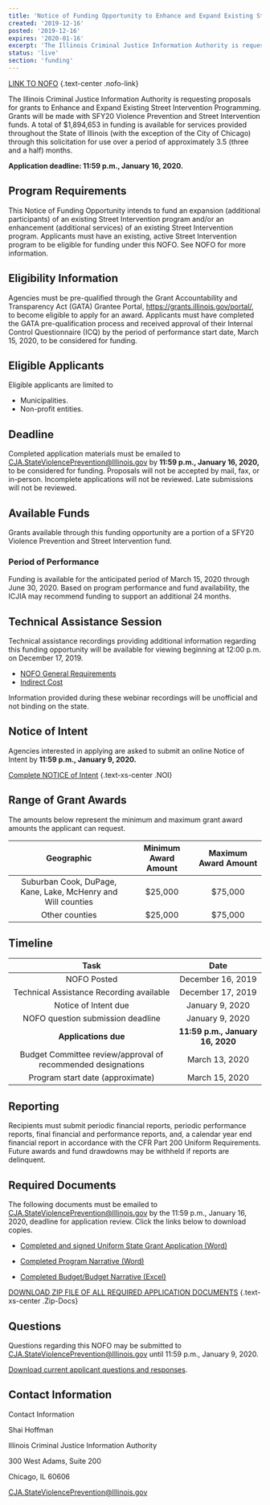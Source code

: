 ```yaml
---
title: 'Notice of Funding Opportunity to Enhance and Expand Existing Street Intervention Programming'
created: '2019-12-16'
posted: '2019-12-16'
expires: '2020-01-16'
excerpt: 'The Illinois Criminal Justice Information Authority is requesting proposals for grants to Enhance and Expand Existing Street Intervention Programming'
status: 'live'
section: 'funding'
---
```


[LINK TO NOFO](NOFO.pdf) {.text-center .nofo-link}

The Illinois Criminal Justice Information Authority is requesting proposals for grants to Enhance and Expand Existing Street Intervention Programming. Grants will be made with SFY20 Violence Prevention and Street Intervention funds. A total of $1,894,653 in funding is available for services provided throughout the State of Illinois (with the exception of the City of Chicago) through this solicitation for use over a period of approximately 3.5 (three and a half) months.

**Application deadline: 11:59 p.m., January 16, 2020.**

## Program Requirements

This Notice of Funding Opportunity intends to fund an expansion (additional participants) of an existing Street Intervention program and/or an enhancement (additional services) of an existing Street Intervention program. Applicants must have an existing, active Street Intervention program to be eligible for funding under this NOFO. See NOFO for more information.

## Eligibility Information

Agencies must be pre-qualified through the Grant Accountability and Transparency Act (GATA) Grantee Portal, https://grants.illinois.gov/portal/, to become eligible to apply for an award. Applicants must have completed the GATA pre-qualification process and received approval of their Internal Control Questionnaire (ICQ) by the period of performance start date, March 15, 2020, to be considered for funding.

## Eligible Applicants

Eligible applicants are limited to

- Municipalities.
- Non-profit entities.

## Deadline

Completed application materials must be emailed to CJA.StateViolencePrevention@Illinois.gov by **11:59 p.m., January 16, 2020,** to be considered for funding. Proposals will not be accepted by mail, fax, or in-person. Incomplete applications will not be reviewed. Late submissions will not be reviewed.

## Available Funds

Grants available through this funding opportunity are a portion of a SFY20 Violence Prevention and Street Intervention fund.

### Period of Performance

Funding is available for the anticipated period of March 15, 2020 through June 30, 2020. Based on program performance and fund availability, the ICJIA may recommend funding to support an additional 24 months.

## Technical Assistance Session

Technical assistance recordings providing additional information regarding this funding opportunity will be available for viewing beginning at 12:00 p.m. on December 17, 2019.

- [NOFO General Requirements](https://www.youtube.com/watch?v=DRRSBXlZ4WY)
- [Indirect Cost](https://www.youtube.com/watch?v=4stkASoNY5w&t=3s)

Information provided during these webinar recordings will be unofficial and not binding on the state.

## Notice of Intent

Agencies interested in applying are asked to submit an online Notice of Intent by **11:59 p.m., January 9, 2020.**

[Complete NOTICE of Intent](https://icjia.az1.qualtrics.com/jfe/form/SV_1S7fGy9HWSkJ1E9) {.text-xs-center .NOI}

## Range of Grant Awards

The amounts below represent the minimum and maximum grant award amounts the applicant can request.

|                        **Geographic**                        | **Minimum Award Amount** | **Maximum Award Amount** |
| :----------------------------------------------------------: | :----------------------: | :----------------------: |
| Suburban Cook, DuPage, Kane, Lake, McHenry and Will counties |         $25,000          |         $75,000          |
|                        Other counties                        |         $25,000          |         $75,000          |

## Timeline

|                           **Task**                           |             **Date**             |
| :----------------------------------------------------------: | :------------------------------: |
|                         NOFO Posted                          |        December 16, 2019         |
|           Technical Assistance Recording available           |        December 17, 2019         |
|                     Notice of Intent due                     |         January 9, 2020          |
|              NOFO question submission deadline               |         January 9, 2020          |
|                     **Applications due**                     | **11:59 p.m., January 16, 2020** |
| Budget Committee review/approval of recommended designations |          March 13, 2020          |
|               Program start date (approximate)               |          March 15, 2020          |

## Reporting

Recipients must submit periodic financial reports, periodic performance reports, final financial and performance reports, and, a calendar year end financial report in accordance with the CFR Part 200 Uniform Requirements. Future awards and fund drawdowns may be withheld if reports are delinquent.

## Required Documents

The following documents must be emailed to CJA.StateViolencePrevention@Illinois.gov by the 11:59 p.m., January 16, 2020, deadline for application review. Click the links below to download copies.

- [Completed and signed Uniform State Grant Application (Word)](Application.docx)

- [Completed Program Narrative (Word)](ProgramNarrative.docx)

- [Completed Budget/Budget Narrative (Excel)](Budget.xlsx)

[DOWNLOAD ZIP FILE OF ALL REQUIRED APPLICATION DOCUMENTS](VPSIExpansionZip.zip) {.text-xs-center .Zip-Docs}

## Questions

Questions regarding this NOFO may be submitted to CJA.StateViolencePrevention@Illinois.gov until 11:59 p.m., January 9, 2020.

[Download current applicant questions and responses](UpdatesandResponsetoApplicantQuestions.pdf).

## Contact Information

Contact Information

Shai Hoffman

Illinois Criminal Justice Information Authority

300 West Adams, Suite 200

Chicago, IL 60606

CJA.StateViolencePrevention@Illinois.gov
